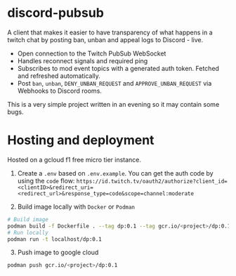 # discord-pubsub
A client that makes it easier to have transparency of what happens in a twitch chat by 
posting ban, unban and appeal logs to Discord - live.

 - Open connection to the Twitch PubSub WebSocket
 - Handles reconnect signals and required ping
 - Subscribes to mod event topics with a generated auth token. Fetched and refreshed automatically.
 - Post `ban`, `unban`, `DENY_UNBAN_REQUEST` and `APPROVE_UNBAN_REQUEST` via Webhooks to Discord rooms.

This is a very simple project written in an evening so it may contain some bugs. 

# Hosting and deployment
Hosted on a gcloud f1 free micro tier instance. 

1. Create a `.env` based on `.env.example`. You can get the auth code by using the `code` flow:
`https://id.twitch.tv/oauth2/authorize?client_id=<clientID>&redirect_uri=<redirect_url>&response_type=code&scope=channel:moderate`

2. Build image locally with `Docker` or `Podman`
```bash
# Build image
podman build -f Dockerfile . --tag dp:0.1 --tag gcr.io/<project>/dp:0.1
# Run locally
podman run -t localhost/dp:0.1
```

3. Push image to google cloud
```bash
podman push gcr.io/<project>/dp:0.1
```
